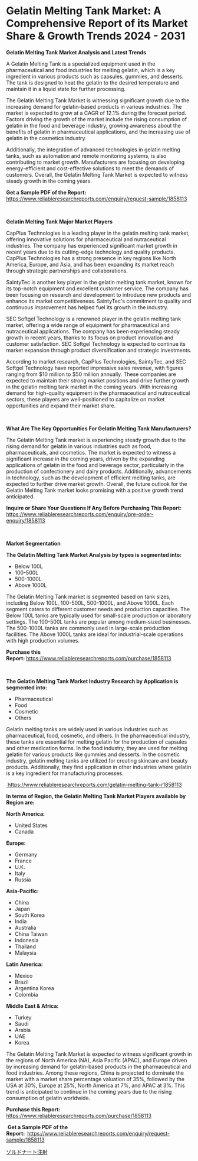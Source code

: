 <p><h1>Gelatin Melting Tank Market: A Comprehensive Report of its Market Share & Growth Trends 2024 - 2031</h1></p><p><strong>Gelatin Melting Tank Market Analysis and Latest Trends</strong></p>
<p><p>A Gelatin Melting Tank is a specialized equipment used in the pharmaceutical and food industries for melting gelatin, which is a key ingredient in various products such as capsules, gummies, and desserts. The tank is designed to heat the gelatin to the desired temperature and maintain it in a liquid state for further processing.</p><p>The Gelatin Melting Tank Market is witnessing significant growth due to the increasing demand for gelatin-based products in various industries. The market is expected to grow at a CAGR of 12.1% during the forecast period. Factors driving the growth of the market include the rising consumption of gelatin in the food and beverage industry, growing awareness about the benefits of gelatin in pharmaceutical applications, and the increasing use of gelatin in the cosmetics industry.</p><p>Additionally, the integration of advanced technologies in gelatin melting tanks, such as automation and remote monitoring systems, is also contributing to market growth. Manufacturers are focusing on developing energy-efficient and cost-effective solutions to meet the demands of customers. Overall, the Gelatin Melting Tank Market is expected to witness steady growth in the coming years.</p></p>
<p><strong>Get a Sample PDF of the Report:&nbsp;</strong> <a href="https://www.reliableresearchreports.com/enquiry/request-sample/1858113">https://www.reliableresearchreports.com/enquiry/request-sample/1858113</a></p>
<p>&nbsp;</p>
<p><strong>Gelatin Melting Tank Major Market Players</strong></p>
<p><p>CapPlus Technologies is a leading player in the gelatin melting tank market, offering innovative solutions for pharmaceutical and nutraceutical industries. The company has experienced significant market growth in recent years due to its cutting-edge technology and quality products. CapPlus Technologies has a strong presence in key regions like North America, Europe, and Asia, and has been expanding its market reach through strategic partnerships and collaborations.</p><p>SaintyTec is another key player in the gelatin melting tank market, known for its top-notch equipment and excellent customer service. The company has been focusing on research and development to introduce new products and enhance its market competitiveness. SaintyTec's commitment to quality and continuous improvement has helped fuel its growth in the industry.</p><p>SEC Softgel Technology is a renowned player in the gelatin melting tank market, offering a wide range of equipment for pharmaceutical and nutraceutical applications. The company has been experiencing steady growth in recent years, thanks to its focus on product innovation and customer satisfaction. SEC Softgel Technology is expected to continue its market expansion through product diversification and strategic investments.</p><p>According to market research, CapPlus Technologies, SaintyTec, and SEC Softgel Technology have reported impressive sales revenue, with figures ranging from $10 million to $50 million annually. These companies are expected to maintain their strong market positions and drive further growth in the gelatin melting tank market in the coming years. With increasing demand for high-quality equipment in the pharmaceutical and nutraceutical sectors, these players are well-positioned to capitalize on market opportunities and expand their market share.</p></p>
<p>&nbsp;</p>
<p><strong>What Are The Key Opportunities For Gelatin Melting Tank Manufacturers?</strong></p>
<p><p>The Gelatin Melting Tank market is experiencing steady growth due to the rising demand for gelatin in various industries such as food, pharmaceuticals, and cosmetics. The market is expected to witness a significant increase in the coming years, driven by the expanding applications of gelatin in the food and beverage sector, particularly in the production of confectionery and dairy products. Additionally, advancements in technology, such as the development of efficient melting tanks, are expected to further drive market growth. Overall, the future outlook for the Gelatin Melting Tank market looks promising with a positive growth trend anticipated.</p></p>
<p><strong>Inquire or Share Your Questions If Any Before Purchasing This Report:</strong> <a href="https://www.reliableresearchreports.com/enquiry/pre-order-enquiry/1858113">https://www.reliableresearchreports.com/enquiry/pre-order-enquiry/1858113</a></p>
<p>&nbsp;</p>
<p><strong>Market Segmentation</strong></p>
<p><strong>The Gelatin Melting Tank Market Analysis by types is segmented into:</strong></p>
<p><ul><li>Below 100L</li><li>100-500L</li><li>500-1000L</li><li>Above 1000L</li></ul></p>
<p><p>The Gelatin Melting Tank market is segmented based on tank sizes, including Below 100L, 100-500L, 500-1000L, and Above 1000L. Each segment caters to different customer needs and production capacities. The Below 100L tanks are typically used for small-scale production or laboratory settings. The 100-500L tanks are popular among medium-sized businesses. The 500-1000L tanks are commonly used in large-scale production facilities. The Above 1000L tanks are ideal for industrial-scale operations with high production volumes.</p></p>
<p><strong>Purchase this Report:&nbsp;</strong><a href="https://www.reliableresearchreports.com/purchase/1858113">https://www.reliableresearchreports.com/purchase/1858113</a></p>
<p>&nbsp;</p>
<p><strong>The Gelatin Melting Tank Market Industry Research by Application is segmented into:</strong></p>
<p><ul><li>Pharmaceutical</li><li>Food</li><li>Cosmetic</li><li>Others</li></ul></p>
<p><p>Gelatin melting tanks are widely used in various industries such as pharmaceutical, food, cosmetic, and others. In the pharmaceutical industry, these tanks are essential for melting gelatin for the production of capsules and other medication forms. In the food industry, they are used for melting gelatin for various products like gummies and desserts. In the cosmetic industry, gelatin melting tanks are utilized for creating skincare and beauty products. Additionally, they find application in other industries where gelatin is a key ingredient for manufacturing processes.</p></p>
<p><a href="https://www.reliableresearchreports.com/gelatin-melting-tank-r1858113">&nbsp;https://www.reliableresearchreports.com/gelatin-melting-tank-r1858113</a></p>
<p><strong>In terms of Region, the Gelatin Melting Tank Market Players available by Region are:</strong></p>
<p>
    <p> <strong> North America: </strong>
        <ul>
            <li>United States</li>
            <li>Canada</li>
        </ul>
        </p> 
    <p> <strong> Europe: </strong>
        <ul>
            <li>Germany</li>
            <li>France</li>
            <li>U.K.</li>
            <li>Italy</li>
            <li>Russia</li>
        </ul>
        </p> 
    <p> <strong> Asia-Pacific: </strong>
        <ul>
            <li>China</li>
            <li>Japan</li>
            <li>South Korea</li>
            <li>India</li>
            <li>Australia</li>
            <li>China Taiwan</li>
            <li>Indonesia</li>
            <li>Thailand</li>
            <li>Malaysia</li>
        </ul>
        </p> 
    <p> <strong> Latin America: </strong>
        <ul>
            <li>Mexico</li>
            <li>Brazil</li>
            <li>Argentina Korea</li>
            <li>Colombia</li>
        </ul>
        </p> 
    <p> <strong> Middle East & Africa: </strong>
        <ul>
            <li>Turkey</li>
            <li>Saudi</li>
            <li>Arabia</li>
            <li>UAE</li>
            <li>Korea</li>
        </ul>
    </p>
    </p>
<p><p>The Gelatin Melting Tank Market is expected to witness significant growth in the regions of North America (NA), Asia Pacific (APAC), and Europe driven by increasing demand for gelatin-based products in the pharmaceutical and food industries. Among these regions, China is projected to dominate the market with a market share percentage valuation of 35%, followed by the USA at 30%, Europe at 25%, North America at 7%, and APAC at 3%. This trend is anticipated to continue in the coming years due to the rising consumption of gelatin worldwide.</p></p>
<p><strong>Purchase this Report: </strong><a href="https://www.reliableresearchreports.com/purchase/1858113">https://www.reliableresearchreports.com/purchase/1858113</a></p>
<p>&nbsp;<strong>Get a Sample PDF of the Report:&nbsp;&nbsp;</strong><a href="https://www.reliableresearchreports.com/enquiry/request-sample/1858113">https://www.reliableresearchreports.com/enquiry/request-sample/1858113</a></p>
<p><strong></strong></p>
<p><p><a href="https://github.com/nemesis2824/Market-Research-Report-List-1/blob/main/811257932437.md">ゾルドナート注射</a></p></p>